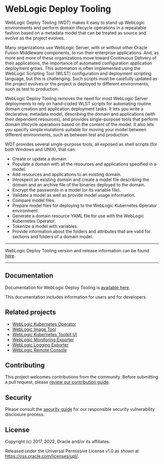 # WebLogic Deploy Tooling

WebLogic Deploy Tooling (WDT) makes it easy to stand up WebLogic environments and perform
domain lifecycle operations in a repeatable fashion based on a metadata model that
can be treated as source and evolve as the project evolves.

Many organizations use WebLogic Server, with or without other Oracle Fusion Middleware components,
to run their enterprise applications. And, as more and more of these organizations move toward Continuous Delivery
of their applications, the importance of automated configuration application deployment grows. This automation
is often implemented using the WebLogic Scripting Tool (WLST) configuration and deployment scripting language, but this is challenging.
Such scripts must be carefully updated as the project evolves or the project is deployed to different environments,
such as test to production.

WebLogic Deploy Tooling  removes the need for most WebLogic Server deployments to rely on hand-coded WLST
scripts for automating routine domain creation and application deployment tasks. It lets you write a
declarative, metadata model, describing the domain and applications (with their dependent resources),
and provides single-purpose tools that perform domain lifecycle operations based on the content of
the model. It also lets you specify simple mutations suitable for moving your model between
different environments, such as between test and production.

WDT provides several single-purpose tools, all exposed as shell scripts (for both Windows and UNIX), that can:

* Create or update a domain.  
* Populate a domain with all the resources and applications specified in a model.
* Add resources and applications to an existing domain.
* Introspect an existing domain and create a model file describing the domain and an archive file of the binaries deployed to the domain.
* Encrypt the passwords in a model (or its variable file).
* Validate a model as well as provide model usage information.
* Compare model files.
* Prepare model files for deploying to the WebLogic Kubernetes Operator environment.
* Generate a domain resource YAML file for use with the WebLogic Kubernetes Operator.
* Tokenize a model with variables.
* Provide information about the folders and attributes that are valid for sections and folders of a domain model.

***
WebLogic Deploy Tooling version and release information can be found [here](https://github.com/oracle/weblogic-deploy-tooling/releases).
***

## Documentation

Documentation for WebLogic Deploy Tooling is [available here](https://oracle.github.io/weblogic-deploy-tooling/).

This documentation includes information for users and for developers.

## Related projects

* [WebLogic Kubernetes Operator](https://github.com/oracle/weblogic-kubernetes-operator)
* [WebLogic Image Tool](https://github.com/oracle/weblogic-image-tool)
* [WebLogic Kubernetes Toolkit UI](https://github.com/oracle/weblogic-toolkit-ui)
* [WebLogic Monitoring Exporter](https://github.com/oracle/weblogic-monitoring-exporter)
* [WebLogic Logging Exporter](https://github.com/oracle/weblogic-logging-exporter)
* [WebLogic Remote Console](https://github.com/oracle/weblogic-remote-console)

## Contributing

<!-- If your project has specific contribution requirements, update the
    CONTRIBUTING.md file to ensure those requirements are clearly explained. -->

This project welcomes contributions from the community. Before submitting a pull
request, please [review our contribution guide](./CONTRIBUTING.md).

## Security

Please consult the [security guide](./SECURITY.md) for our responsible security
vulnerability disclosure process.

## License

Copyright (c) 2017, 2022, Oracle and/or its affiliates.

Released under the Universal Permissive License v1.0 as shown at
<https://oss.oracle.com/licenses/upl/>.
